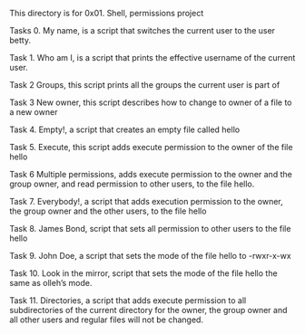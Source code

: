 This directory is for 0x01. Shell, permissions project

Tasks 0. My name, is a script that switches the current user to the user betty.

Task 1. Who am I, is a script that prints the effective username of the current user.

Task 2 Groups, this script prints all the groups the current user is part of

Task 3 New owner, this script describes how to change to owner of a file to a new owner

Task 4. Empty!, a script that creates an empty file called hello

Task 5. Execute, this script adds execute permission to the owner of the file hello

Task 6 Multiple permissions, adds execute permission to the owner and the group owner, and read permission to other users, to the file hello.

Task 7. Everybody!, a script that adds execution permission to the owner, the group owner and the other users, to the file hello

Task 8. James Bond,  script that sets all permission to other users to the file hello

Task 9. John Doe, a script that sets the mode of the file hello to -rwxr-x-wx

Task 10. Look in the mirror, script that sets the mode of the file hello the same as olleh’s mode.

Task 11. Directories, a script that adds execute permission to all subdirectories of the current directory for the owner, the group owner and all other users and regular files will not be changed.

